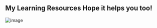 My Learning Resources
Hope it helps you too!
--------------------------
![image](https://github.com/nashiblmb/Security_Engineering_Resources/assets/126723708/83488342-4db3-4bb5-937d-22dbe38980d9)
